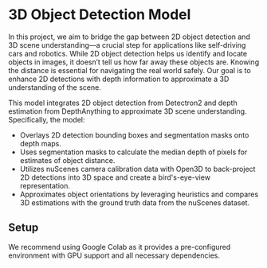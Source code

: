 # 3D Object Detection Model
In this project, we aim to bridge the gap between 2D object detection and 3D scene understanding—a crucial step for applications like self-driving cars and robotics. While 2D object detection helps us identify and locate objects in images, it doesn’t tell us how far away these objects are. Knowing the distance is essential for navigating the real world safely. Our goal is to enhance 2D detections with depth information to approximate a 3D understanding of the scene.

This model integrates 2D object detection from Detectron2 and depth estimation from DepthAnything to approximate 3D scene understanding. Specifically, the model:

- Overlays 2D detection bounding boxes and segmentation masks onto depth maps.
- Uses segmentation masks to calculate the median depth of pixels for estimates of object distance.
- Utilizes nuScenes camera calibration data with Open3D to back-project 2D detections into 3D space and create a bird's-eye-view representation.
- Approximates object orientations by leveraging heuristics and compares 3D estimations with the ground truth data from the nuScenes dataset.

## Setup

We recommend using Google Colab as it provides a pre-configured environment with GPU support and all necessary dependencies.


